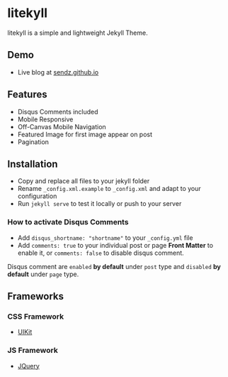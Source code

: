 # litekyll

litekyll is a simple and lightweight Jekyll Theme.

## Demo

* Live blog at [sendz.github.io](https://sendz.github.io/)

## Features

* Disqus Comments included
* Mobile Responsive
* Off-Canvas Mobile Navigation
* Featured Image for first image appear on post
* Pagination

## Installation

* Copy and replace all files to your jekyll folder
* Rename `_config.xml.example` to `_config.xml` and adapt to your configuration
* Run `jekyll serve` to test it locally or push to your server

### How to activate Disqus Comments

* Add `disqus_shortname: "shortname"` to your `_config.yml` file
* Add `comments: true` to your individual post or page **Front Matter** to enable it, or `comments: false` to disable disqus comment.

Disqus comment are `enabled` **by default** under `post` type and `disabled` **by default** under `page` type.

## Frameworks

### CSS Framework

* [UIKit](http://getuikit.com/)

### JS Framework

* [JQuery](http://jquery.com/)
